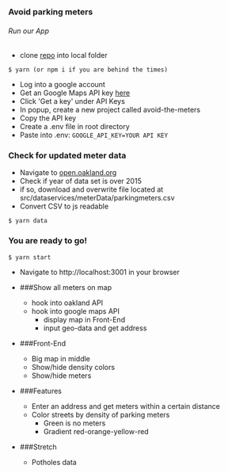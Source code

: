 ### Avoid parking meters

###### Run our App
* clone [repo](https://github.com/nodatall/avoid-the-meters) into local folder
```
$ yarn (or npm i if you are behind the times)
```
* Log into a google account
* Get an Google Maps API key [here](https://developers.google.com/maps/documentation/roads/get-api-key)
* Click 'Get a key' under API Keys
* In popup, create a new project called avoid-the-meters
* Copy the API key
* Create a .env file in root directory
* Paste into .env:
`
GOOGLE_API_KEY=YOUR API KEY
`

### Check for updated meter data
* Navigate to [open.oakland.org](http://data.openoakland.org/dataset/parking-meters/resource/abcb59e0-2d26-4180-a436-609a6044ef27)
* Check if year of data set is over 2015
* if so, download and overwrite file located at src/dataservices/meterData/parkingmeters.csv
* Convert CSV to js readable
```
$ yarn data
```

### You are ready to go!
```
$ yarn start
```
* Navigate to http://localhost:3001 in your browser

* ###Show all meters on map
  * hook into oakland API
  * hook into google maps API
    * display map in Front-End
    * input geo-data and get address

* ###Front-End
  * Big map in middle
  * Show/hide density colors
  * Show/hide meters


* ###Features
  * Enter an address and get meters within a certain distance
  * Color streets by density of parking meters
    * Green is no meters
    * Gradient red-orange-yellow-red

* ###Stretch
  * Potholes data
